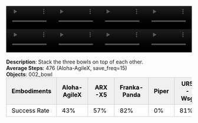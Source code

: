<!DOCTYPE html>
<html lang="en">
<body>
    <div style="display: flex;">
        <video src="./task_video_clean/stack_bowls_three/aloha-agilex_head.mp4" controls loop muted autoplay style="width: 25%;"></video>
        <video src="./task_video_clean/stack_bowls_three/franka-panda_head.mp4" controls loop muted autoplay style="width: 25%;"></video>
        <video src="./task_video_clean/stack_bowls_three/ARX-X5_head.mp4" controls loop muted autoplay style="width: 25%;"></video>
        <video src="./task_video_clean/stack_bowls_three/ur5-wsg_head.mp4" controls loop muted autoplay style="width: 25%;"></video>
    </div>
    <div style="display: flex;">
        <video src="./task_video_clean/stack_bowls_three/aloha-agilex_world.mp4" controls loop muted autoplay style="width: 25%;"></video>
        <video src="./task_video_clean/stack_bowls_three/franka-panda_world.mp4" controls loop muted autoplay style="width: 25%;"></video>
        <video src="./task_video_clean/stack_bowls_three/ARX-X5_world.mp4" controls loop muted autoplay style="width: 25%;"></video>
        <video src="./task_video_clean/stack_bowls_three/ur5-wsg_world.mp4" controls loop muted autoplay style="width: 25%;"></video>
    </div>
    <br><b>Description</b>: Stack the three bowls on top of each other.<br>
    <b>Average Steps</b>: 476 (Aloha-AgileX, save_freq=15)<br>
    <b>Objects</b>: 002_bowl<br>
    <table style="margin:0 auto;border-collapse:collapse;width:auto;min-width:180px;background-color:white;">
        <thead>
            <tr style="background:#f0f0f0;">
                <th style="border:1px solid #ccc;padding:6px 14px;color:black;">Embodiments</th>
                <th style="border:1px solid #ccc;padding:6px 14px;color:black;">Aloha-AgileX</th>
                <th style="border:1px solid #ccc;padding:6px 14px;color:black;">ARX-X5</th>
                <th style="border:1px solid #ccc;padding:6px 14px;color:black;">Franka-Panda</th>
                <th style="border:1px solid #ccc;padding:6px 14px;color:black;">Piper</th>
                <th style="border:1px solid #ccc;padding:6px 14px;color:black;">UR5-Wsg</th>
            </tr>
        </thead>
        <tbody>
            <tr style="background:white;">
                <td style="border:1px solid #ccc;padding:6px 14px;color:black;">Success Rate</td>
                <td style="border:1px solid #ccc;padding:6px 14px;color:black;">43%</td>
                <td style="border:1px solid #ccc;padding:6px 14px;color:black;">57%</td>
                <td style="border:1px solid #ccc;padding:6px 14px;color:black;">82%</td>
                <td style="border:1px solid #ccc;padding:6px 14px;color:black;">0%</td>
                <td style="border:1px solid #ccc;padding:6px 14px;color:black;">81%</td>
            </tr>
        </tbody>
    </table>
</body>
</html>
